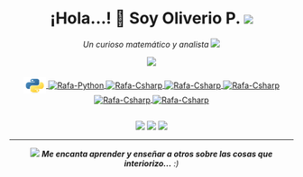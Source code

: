<h1 align="center">¡Hola...! 👋 Soy Oliverio P. <img src="https://media.giphy.com/media/ES4Vcv8zWfIt2/giphy.gif" width="100"></h1>
<p align="center"><em>Un curioso matemático y analista </a><img src="https://media.giphy.com/media/BmmfETghGOPrW/giphy.gif" width="50"> 
</em></p>

<div align="center">
  <a href="https://github.com/OliverioPD">
  <img height="180em" src="https://github-readme-stats.vercel.app/api?username=OliverioPD&show_icons=true&theme=dark&include_all_commits=true&count_private=true"/>
<div style="display: inline_block"><br>
  <img align="center" alt="Rafa-Python" height="30" width="40" src="https://raw.githubusercontent.com/devicons/devicon/master/icons/python/python-original.svg">
  <img align="center" alt="Rafa-Python" height="30" width="40" src="https://cdn.jsdelivr.net/gh/devicons/devicon/icons/jupyter/jupyter-original-wordmark.svg">
  <img align="center" alt="Rafa-Csharp" height="30" width="40" src="https://cdn.jsdelivr.net/gh/devicons/devicon/icons/r/r-original.svg">
  <img align="center" alt="Rafa-Csharp" height="30" width="40" src="https://cdn.jsdelivr.net/gh/devicons/devicon/icons/rstudio/rstudio-original.svg">
  <img align="center" alt="Rafa-Csharp" height="30" width="40" src="https://cdn.jsdelivr.net/gh/devicons/devicon/icons/latex/latex-original.svg">
  <img align="center" alt="Rafa-Csharp" height="30" width="40" src="https://cdn.jsdelivr.net/gh/devicons/devicon/icons/markdown/markdown-original.svg">
  <img align="center" alt="Rafa-Csharp" height="30" width="40" src="https://cdn.jsdelivr.net/gh/devicons/devicon/icons/pandas/pandas-original-wordmark.svg">
  
  ##
 
<div> 
  <a href = "mailto:pichardodiestra@gmail.com"><img src="https://img.shields.io/badge/-Gmail-%23333?style=for-the-badge&logo=gmail&logoColor=white" target="_blank"></a>
  <a href="https://linkedin.com/in/oliveriopichardodiestra" target="_blank"><img src="https://img.shields.io/badge/-LinkedIn-%230077B5?style=for-the-badge&logo=linkedin&logoColor=white" target="_blank"></a>
  <a href="https://kaggle.com/oliveriopichardo" target="_blank"><img src="https://img.shields.io/badge/Kaggle-20BEFF?style=for-the-badge&logo=Kaggle&logoColor=white" target="_blank"></a> 
 
</div>
  
 ---
  
 <img src="https://media.giphy.com/media/bVcpc4QFNUxkOfCw0E/giphy.gif" width="60"> <em><b>Me encanta aprender y enseñar a otros sobre las cosas que interiorizo...</b> :)</em>
